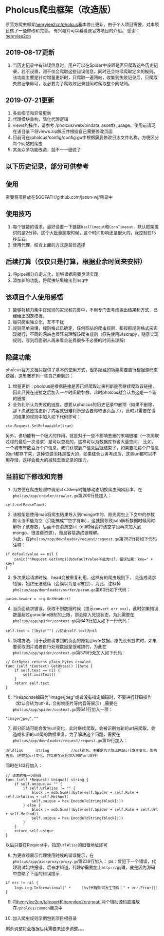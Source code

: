 # Pholcus爬虫框架（改造版）
原官方爬虫框架[henrylee2cn/pholcus](https://github.com/henrylee2cn/pholcus)基本停止更新，由于个人项目需要，对本项目做了一些修改和完善。
有兴趣对可以看看原官方项目的介绍。
感谢：[henrylee2cn](https://github.com/henrylee2cn)

## 2019-08-17更新
1. 当历史记录中有错误信息时，用户可以在Spider中设置是否只爬取这些历史记录，若不设置，则不仅会爬取这些错误信息，同时还会继续爬取定义的规则。该功能主要是针对增量更新时，只爬取一遍网站，收集到失败记录后，只爬取失败记录即可，没必要为了爬取败记录就同时爬取整个网站网。

## 2019-07-21更新
1. 多处细节和异常更新
2. 代理模块重构，简化代理逻辑
3. views的操作，请参考 /pholcus/web/bindata_assetfs_usage，使用前请现在该目录下将views.zip解压并根据自己需要修改页面
4. 目前可在/pholcus/config/config.go中根据需要修改日志文件名称，方便区分每个网站的爬虫
5. 其余众多功能改造，就不一一细说了

## 以下历史记录，部分可供参考

## 使用
需要将项目放在$GOPATH/github.com/jason-wj/目录中

## 使用技巧
1. 每个链接的请求，最好设置一下链接`DialTimeout`和`ConnTimeout`，默认框架提供的是2分钟，这个大批量爬取时候，这个时间影响还是很大的，我控制在15秒左右。
2. 使用代理，结合上面的方式是最佳选择

## 后续打算（仅仅只是打算，根据业余时间来安排）
1. 将pipe部分自定义化，能够根据需要灵活实现
2. 添加新的功能，将爬虫结果输出到nsq中

## 该项目个人使用感悟
1. 能够将精力集中在规则的实现和完善中，不用专门去考虑输出结果和方式，已经给出固定模板。
2. 每只爬虫独立化，互不干扰
3. 规则简单易懂，规则格式已确定，任何网站的爬虫规则，都按照规则格式来实现就行，不同的网站也很容易理解该爬虫规则（原先使用过scrapy，随意实现规则，写到后面别人再来看会花费很多不必要的时间去理解）

## 隐藏功能
pholcus官方文档只提供了基本的使用方式，很多隐藏的功能需要自行根据源码来挖掘，这里我罗列一些自己用到的：
1. 增量更新：pholcus是根据链接是否已经爬取过来判断是否继续爬取该链接，因此只要在链接之后加入一个时间戳参数，此时pholcus就会认为这是一个新的链接
2. 业务判断认为失败的链接，想要从pholcus的历史记录中删除（如果不删除，那下次该链接更新了内容就很难判断是否要爬取该页面了），此时只需要在请求结果的规则中加入如下代码即可：
```
ctx.Request.SetReloadable(true)
```
另外，该功能有一个极大的作用，就是对于一些不影响去重的末端链接（一次爬取过程的最后一次请求）是可以忽视的，这样可以为数据库节省大量空间。
比如，一个城市有数百万个户信息，我们获取到户信息后就结束了，如果要把每个户信息的url都存下来，这种资源消耗是蛮大的，如果综合业务考虑后，这些url都可以不用存储，这样会极大的减轻去重记录的压力。

## 当前如下修改和完善
1. 为方便在爬虫规则中调用ctx.Sleep时能够动态切换爬虫间隔频率，在`pholcus/app/crawler/crawler.go`第200行处加入：
```
self.setPauseTime()
```  

2. 该框架是使用map将爬虫结果导入到mongo中的，原先爬虫上下文中的参数默认值不能为空（只能搞成""空字符串），这就回导致json解析数据时候同时解析了该参数，后面不仅浪费空间（etl时候会将该空字段再次加入到mongo，很浪费资源），而且容易造成误理解。  
为此，在`pholcus/app/downloader/request/request.go`第282行将如下代码注释：
```
if defaultValue == nil {
	panic("*Request.GetTemp()的defaultValue不能为nil，错误位置：key=" + key)
}
```  

3. 多次发起请求时候，head会被重复利用，这样有的爬虫规则下， 会造成请求错误，始终无法继续（会误以为是ip被封），为此，注释掉`pholcus/app/downloader/surfer/param.go`第60行如下代码：
```
param.header = req.GetHeader()
```
4. 当页面请求错误，获取不到数据时候（提示`convert err xxx`），此时如果错误数量超过goroutine限制的上限，则会陷入死锁状态，为此需要在`pholcus/app/spider/context.go`第643行加入如下一行代码：
```
self.text = []byte("") //防止self.text为nil
```

5. 新增方法，用于获取请求到的页面的原始[]byte数据。原先没有提供时，如果要获取图片或者自行处理数据是很难搞的，为此在`pholcus/app/spider/context.go`第579行处加入如下代码：  
```  
// GetBytes returns plain bytes crawled.
func (self *Context) GetBytes() []byte {
	if self.text == nil {
		self.initText()
	}
	return self.text
}
```

6. 当response编码为"image/jpeg"或者没有指定编码时，不要进行转码操作（默认会转为utf-8，会影响图片等内容等展示）,需要在`pholcus/app/spider/context.go`第641行加入一项：
```  
"image/jpeg",""
```

7. 部分网站可能会发生url变化，此时继续爬取，会被识别为新的url来爬取，会造成和旧的url爬的数据重复。为了解决这个问题，需要在`pholcus/app/downloader/request/request.go`第19行加入：
```  
UrlAlias      string          //url别名，主要是为了防止网站url发生变化，影响去重。（若网站url变化，只需要在此处加入旧的url就行）
```
同时在142行加入：
```  
// 请求的唯一识别码
func (self *Request) Unique() string {
	if self.unique == "" {
		if self.UrlAlias != "" {
			block := md5.Sum([]byte(self.Spider + self.Rule + self.UrlAlias + self.Method))
			self.unique = hex.EncodeToString(block[:])
		} else {
			block := md5.Sum([]byte(self.Spider + self.Rule + self.Url + self.Method))
			self.unique = hex.EncodeToString(block[:])
		}
	}
	return self.unique
}
```
以后只要在Request中，指定`UrlAlias`的旧根地址即可

8. 为更直观展示代理使用时候的错误提示，在`pholcus/app/aid/proxy/proxy.go`第239行加入：
ps：曾犯下一个错误，代理测试始终报错，后来才知道，代理ip需要加上`http://`前缀，就是因为源码中忽略了下面的错误提示
```  
if err != nil {
	logs.Log.Informational(" *     [%v]代理测试发生错误：" + err.Error())
}
```

9. 将[henrylee2cn/teleport](https://github.com/henrylee2cn/teleport)和[henrylee2cn/goutil](https://github.com/jason-wj/pholcus/common/goutil)两个辅助源码直接放在`/pholcus/common`目录中

10. 加入爬虫规则示例包到项目根目录

剩余调整将会根据后续需要来逐步调整。。。
